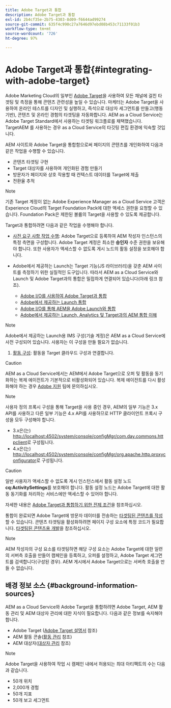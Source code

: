 ```yaml
---
title: Adobe Target과 통합
description: Adobe Target과 통합
exl-id: 2b4cf35e-2b75-4303-8d09-f6644ad99274
source-git-commit: 635f4c990c27a7646d97ebd08b453c71133f01b3
workflow-type: tm+mt
source-wordcount: '726'
ht-degree: 97%

---
```


# Adobe Target과 통합{#integrating-with-adobe-target}

Adobe Marketing Cloud의 일부인 [Adobe Target](https://www.adobe.com/kr/solutions/testing-targeting/testandtarget.html)을 사용하여 모든 채널에 걸친 타겟팅 및 측정을 통해 콘텐츠 관련성을 높일 수 있습니다. 마케터는 Adobe Target을 사용하여 온라인 테스트를 디자인 및 실행하고, 즉석으로 대상자 세그먼트를 만들고(행동 기반), 콘텐츠 및 온라인 경험의 타겟팅을 자동화합니다. AEM as a Cloud Service는 Adobe Target Standard에서 사용하는 타겟팅 워크플로를 채택했습니다. TargetAEM 를 사용하는 경우 as a Cloud Service의 타깃팅 편집 환경에 익숙할 것입니다.

AEM 사이트와 Adobe Target을 통합함으로써 페이지의 콘텐츠를 개인화하여 다음과 같은 작업을 수행할 수 있습니다.

* 콘텐츠 타겟팅 구현
* Target 대상자를 사용하여 개인화된 경험 만들기
* 방문자가 페이지와 상호 작용할 때 컨텍스트 데이터를 Target에 제출
* 전환율 추적

>[!NOTE]
>
>기존 Target 계정이 없는 Adobe Experience Manager as a Cloud Service 고객은 Experience Cloud의 Target Foundation Pack에 대한 액세스 권한을 요청할 수 있습니다.  Foundation Pack은 제한된 볼륨의 Target을 사용할 수 있도록 제공합니다.


Target과 통합하려면 다음과 같은 작업을 수행해야 합니다.

* [사전 요구 사항 작업 수행](https://experienceleague.adobe.com/docs/experience-manager-65/administering/integration/target-requirements.html): Adobe Target으로 등록하여 AEM 작성자 인스턴스의 특정 측면을 구성합니다. Adobe Target 계정은 최소한 **승인자** 수준 권한을 보유해야 합니다. 또한 사용자가 액세스할 수 없도록 게시 노드의 활동 설정을 보호해야 합니다.

* Adobe에서 제공하는 Launch는 Target 기능(JS 라이브러리)을 갖춘 AEM 사이트를 측정하기 위한 실질적인 도구입니다. 따라서 AEM as a Cloud Service와 Launch 및 Adobe Target과의 통합은 밀접하게 연결되어 있습니다(아래 링크 참조).

   * [Adobe I/O를 사용하여 Adobe Target과 통합](https://experienceleague.adobe.com/docs/experience-manager-65/administering/integration/integration-target-ims-adobe-io.html)
   * [Adobe에서 제공하는 Launch 통합](https://experienceleague.adobe.com/docs/experience-manager-learn/sites/integrations/experience-platform-launch/overview.html)
   * [Adobe I/O를 통해 AEM을 Adobe Launch와 통합](https://docs.adobe.com/content/help/ko/experience-manager-learn/sites/integrations/experience-platform-launch/overview.html)
   * [Adobe에서 제공하는 Launch, Analytics 및 Target과의 AEM 통합 이해](https://experienceleague.adobe.com/docs/experience-manager-learn/sites/integrations/experience-platform-launch/overview.html)

>[!NOTE]
>
>Adobe에서 제공하는 Launch용 IMS 구성(기술 계정)은 AEM as a Cloud Service에 사전 구성되어 있습니다. 사용자는 이 구성을 만들 필요가 없습니다.

1. [활동 구성](https://experienceleague.adobe.com/docs/experience-manager-65/authoring/personalization/activitylib.html): 활동을 Target 클라우드 구성과 연결합니다.

>[!CAUTION]
>
>AEM as a Cloud Service에서는 AEM에서 Adobe Target으로 오퍼 및 활동을 동기화하는 복제 에이전트가 기본적으로 비활성화되어 있습니다. 복제 에이전트를 다시 활성화해야 하는 경우 [Adobe 지원](https://experienceleague.adobe.com/?support-solution=General#support) 팀에 문의하십시오.

>[!NOTE]
>
>사용자 정의 프록시 구성을 통해 Target을 사용 중인 경우, AEM의 일부 기능은 3.x API를 사용하고 다른 일부 기능은 4.x API를 사용하므로 HTTP 클라이언트 프록시 구성을 모두 구성해야 합니다.
>
>* 3.x은(는) [http://localhost:4502/system/console/configMgr/com.day.commons.httpclient](http://localhost:4502/system/console/configMgr/com.day.commons.httpclient)로 구성됩니다.
>* 4.x은(는) [http://localhost:4502/system/console/configMgr/org.apache.http.proxyconfigurator](http://localhost:4502/system/console/configMgr/org.apache.http.proxyconfigurator)로 구성됩니다.
>

>[!CAUTION]
>
>일반 사용자가 액세스할 수 없도록 게시 인스턴스에서 활동 설정 노드 **cq:ActivitySettings**&#x200B;를 보호해야 합니다. 활동 설정 노드는 Adobe Target에 대한 활동 동기화를 처리하는 서비스에만 액세스할 수 있어야 합니다.
>
>자세한 내용은 [Adobe Target과 통합하기 위한 전제 조건](https://experienceleague.adobe.com/docs/experience-manager-65/administering/integration/target-requirements.html#securing-the-activity-settings-node)을 참조하십시오.

통합이 완료되면 Adobe Target에 방문자 데이터를 전송하는 [타겟팅된 콘텐츠를 작성](https://experienceleague.adobe.com/docs/experience-manager-65/authoring/personalization/content-targeting-touch.html)할 수 있습니다. 콘텐츠 타겟팅을 활성화하려면 페이지 구성 요소에 특정 코드가 필요합니다. [타겟팅된 콘텐츠용 개발](https://experienceleague.adobe.com/docs/experience-manager-65/developing/personlization/target.html)을 참조하십시오.

>[!NOTE]
>
>AEM 작성자의 구성 요소를 타겟팅하면 해당 구성 요소는 Adobe Target에 대한 일련의 서버측 호출을 만들어 캠페인을 등록하고, 오퍼를 설정하고, Adobe Target 세그먼트를 검색합니다(구성된 경우). AEM 게시에서 Adobe Target으로는 서버측 호출을 만들 수 없습니다.

## 배경 정보 소스 {#background-information-sources}

AEM as a Cloud Service와 Adobe Target을 통합하려면 Adobe Target, AEM 활동 관리 및 AEM 대상자 관리에 대한 지식이 필요합니다. 다음과 같은 정보를 숙지해야 합니다.

* Adobe Target ([Adobe Target 설명서](https://experienceleague.adobe.com/docs/target/using/target-home.html) 참조)
* AEM 활동 콘솔([활동 관리](https://experienceleague.adobe.com/docs/experience-manager-65/authoring/personalization/activitylib.html) 참조)
* AEM 대상자([대상자 관리](https://experienceleague.adobe.com/docs/experience-manager-65/authoring/personalization/managing-audiences.html) 참조)

>[!NOTE]
>
>Adobe Target을 사용하여 작업 시 캠페인 내에서 허용되는 최대 아티팩트의 수는 다음과 같습니다.
>
>* 50개 위치
>* 2,000개 경험
>* 50개 지표
>* 50개 보고 세그먼트
